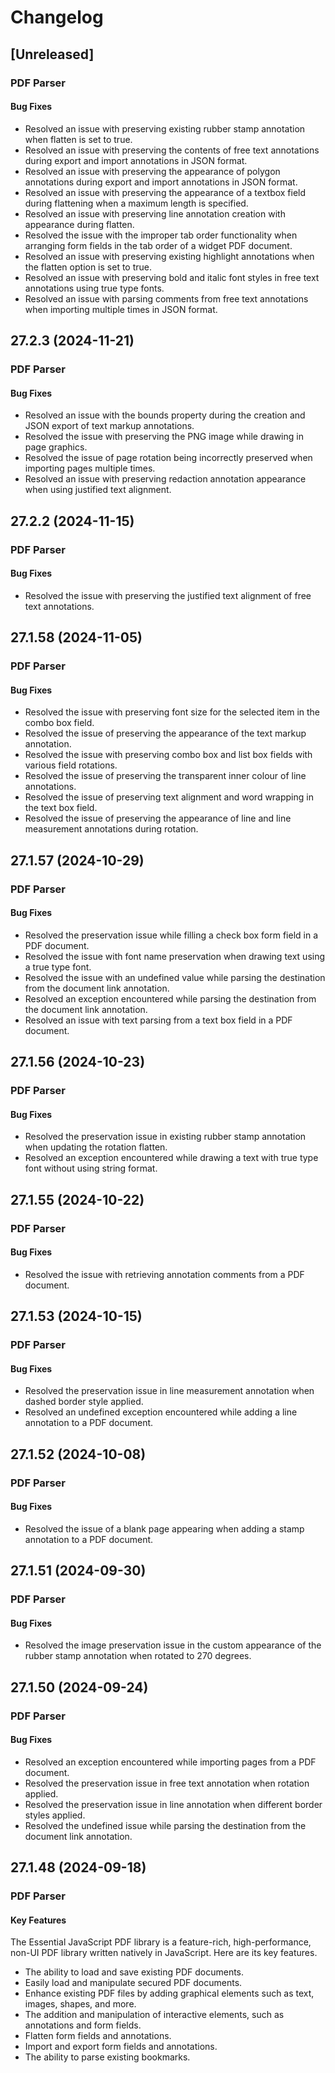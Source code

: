 # Changelog

## [Unreleased]

### PDF Parser

#### Bug Fixes

- Resolved an issue with preserving existing rubber stamp annotation when flatten is set to true.
- Resolved an issue with preserving the contents of free text annotations during export and import annotations in JSON format.
- Resolved an issue with preserving the appearance of polygon annotations during export and import annotations in JSON format.
- Resolved an issue with preserving the appearance of a textbox field during flattening when a maximum length is specified.
- Resolved an issue with preserving line annotation creation with appearance during flatten.
- Resolved the issue with the improper tab order functionality when arranging form fields in the tab order of a widget PDF document.
- Resolved an issue with preserving existing highlight annotations when the flatten option is set to true.
- Resolved an issue with preserving bold and italic font styles in free text annotations using true type fonts.
- Resolved an issue with parsing comments from free text annotations when importing multiple times in JSON format.

## 27.2.3 (2024-11-21)

### PDF Parser

#### Bug Fixes

- Resolved an issue with the bounds property during the creation and JSON export of text markup annotations.
- Resolved the issue with preserving the PNG image while drawing in page graphics.
- Resolved the issue of page rotation being incorrectly preserved when importing pages multiple times.
- Resolved an issue with preserving redaction annotation appearance when using justified text alignment.

## 27.2.2 (2024-11-15)

### PDF Parser

#### Bug Fixes

- Resolved the issue with preserving the justified text alignment of free text annotations.

## 27.1.58 (2024-11-05)

### PDF Parser

#### Bug Fixes

- Resolved the issue with preserving font size for the selected item in the combo box field.
- Resolved the issue of preserving the appearance of the text markup annotation.
- Resolved the issue with preserving combo box and list box fields with various field rotations.
- Resolved the issue of preserving the transparent inner colour of line annotations.
- Resolved the issue of preserving text alignment and word wrapping in the text box field.
- Resolved the issue of preserving the appearance of line and line measurement annotations during rotation.

## 27.1.57 (2024-10-29)

### PDF Parser

#### Bug Fixes

- Resolved the preservation issue while filling a check box form field in a PDF document.
- Resolved the issue with font name preservation when drawing text using a true type font.
- Resolved the issue with an undefined value while parsing the destination from the document link annotation.
- Resolved an exception encountered while parsing the destination from the document link annotation.
- Resolved an issue with text parsing from a text box field in a PDF document.

## 27.1.56 (2024-10-23)

### PDF Parser

#### Bug Fixes

- Resolved the preservation issue in existing rubber stamp annotation when updating the rotation flatten.
- Resolved an exception encountered while drawing a text with true type font without using string format.

## 27.1.55 (2024-10-22)

### PDF Parser

#### Bug Fixes

- Resolved the issue with retrieving annotation comments from a PDF document.

## 27.1.53 (2024-10-15)

### PDF Parser

#### Bug Fixes

- Resolved the preservation issue in line measurement annotation when dashed border style applied.
- Resolved an undefined exception encountered while adding a line annotation to a PDF document.

## 27.1.52 (2024-10-08)

### PDF Parser

#### Bug Fixes

- Resolved the issue of a blank page appearing when adding a stamp annotation to a PDF document.

## 27.1.51 (2024-09-30)

### PDF Parser

#### Bug Fixes

- Resolved the image preservation issue in the custom appearance of the rubber stamp annotation when rotated to 270 degrees.

## 27.1.50 (2024-09-24)

### PDF Parser

#### Bug Fixes

- Resolved an exception encountered while importing pages from a PDF document.
- Resolved the preservation issue in free text annotation when rotation applied.
- Resolved the preservation issue in line annotation when different border styles applied.
- Resolved the undefined issue while parsing the destination from the document link annotation.

## 27.1.48 (2024-09-18)

### PDF Parser

#### Key Features

The Essential JavaScript PDF library is a feature-rich, high-performance, non-UI PDF library written natively in JavaScript. Here are its key features.

- The ability to load and save existing PDF documents.
- Easily load and manipulate secured PDF documents.
- Enhance existing PDF files by adding graphical elements such as text, images, shapes, and more.
- The addition and manipulation of interactive elements, such as annotations and form fields.
- Flatten form fields and annotations.
- Import and export form fields and annotations.
- The ability to parse existing bookmarks.